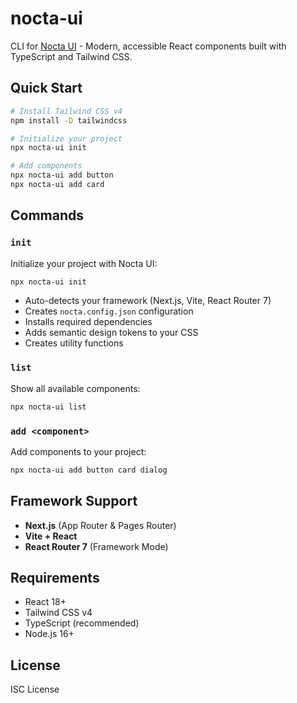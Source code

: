 # nocta-ui

CLI for [Nocta UI](https://github.com/66HEX/nocta-ui) - Modern, accessible React components built with TypeScript and Tailwind CSS.

## Quick Start

```bash
# Install Tailwind CSS v4
npm install -D tailwindcss

# Initialize your project
npx nocta-ui init

# Add components
npx nocta-ui add button
npx nocta-ui add card
```

## Commands

### `init`
Initialize your project with Nocta UI:
```bash
npx nocta-ui init
```
- Auto-detects your framework (Next.js, Vite, React Router 7)
- Creates `nocta.config.json` configuration
- Installs required dependencies
- Adds semantic design tokens to your CSS
- Creates utility functions

### `list`
Show all available components:
```bash
npx nocta-ui list
```

### `add <component>`
Add components to your project:
```bash
npx nocta-ui add button card dialog
```

## Framework Support

- **Next.js** (App Router & Pages Router)
- **Vite + React**
- **React Router 7** (Framework Mode)

## Requirements

- React 18+
- Tailwind CSS v4
- TypeScript (recommended)
- Node.js 16+

## License

ISC License
